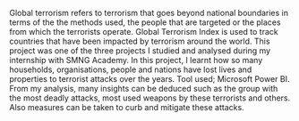 Global terrorism refers to terrorism that goes beyond national boundaries in terms of the the methods used, the people that are targeted or the places from which the terrorists operate.
Global Terrorism Index is used to track countries that have been impacted by terrorism around the world.
This project was one of the three projects I studied and analysed during my internship with SMNG Academy.
In this project, I learnt how so many households, organisations, people and nations have lost lives and properties to terrorist attacks over the years.
Tool used; Microsoft Power BI.
From my analysis, many insights can be deduced such as the group with the most deadly attacks, most used weapons by these terrorists and others. Also measures can be taken to curb and mitigate these attacks.

